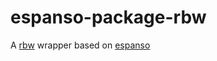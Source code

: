 # espanso-package-rbw
A [rbw](https://github.com/doy/rbw) wrapper based on [espanso](https://espanso.org/)

